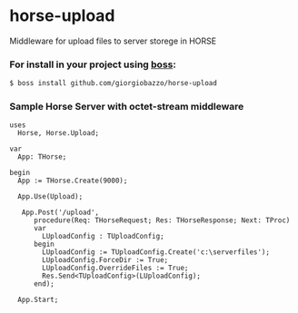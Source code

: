 # horse-upload
Middleware for upload files to server storege in HORSE

### For install in your project using [boss](https://github.com/HashLoad/boss):
``` sh
$ boss install github.com/giorgiobazzo/horse-upload
```

### Sample Horse Server with octet-stream middleware
```delphi
uses
  Horse, Horse.Upload;

var
  App: THorse;

begin
  App := THorse.Create(9000);
  
  App.Use(Upload);
  
   App.Post('/upload',
      procedure(Req: THorseRequest; Res: THorseResponse; Next: TProc)
      var
        LUploadConfig : TUploadConfig;
      begin
        LUploadConfig := TUploadConfig.Create('c:\serverfiles');
        LUploadConfig.ForceDir := True;
        LUploadConfig.OverrideFiles := True;
        Res.Send<TUploadConfig>(LUploadConfig);
      end);

  App.Start;
```
